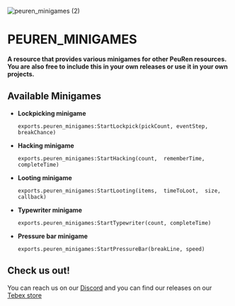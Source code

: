 
![peuren_minigames (2)](https://github.com/Peuren/peuren_minigames/assets/85559163/9817412d-ac92-4068-aabc-2f4b28466238)

# PEUREN_MINIGAMES
**A resource that provides various minigames for other PeuRen resources.
You are also free to include this in your own releases or use it in your own projects.**

## Available Minigames
- **Lockpicking minigame**
  
  	` exports.peuren_minigames:StartLockpick(pickCount, eventStep, breakChance) `
- **Hacking minigame**
  
	` exports.peuren_minigames:StartHacking(count,  rememberTime,  completeTime) `
- **Looting minigame**
  
	`exports.peuren_minigames:StartLooting(items,  timeToLoot,  size,  callback) `
- **Typewriter minigame**

	`exports.peuren_minigames:StartTypewriter(count, completeTime)`
- **Pressure bar minigame**

	` exports.peuren_minigames:StartPressureBar(breakLine, speed) `

## Check us out!
You can reach us on our [Discord](https://discord.gg/wtxqbm4Sjq) and you can find our releases on our [Tebex store](https://peuren.tebex.io/)
